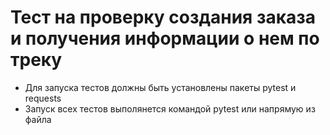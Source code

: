 ﻿# Тест на проверку создания заказа и получения информации о нем по треку
- Для запуска тестов должны быть установлены пакеты pytest и requests
- Запуск всех тестов выполянется командой pytest или напрямую из файла